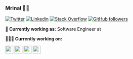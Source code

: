 ### Mrinal 👨‍💻

[![Twitter](https://img.shields.io/badge/-Twitter-222222?style=flat-square&logo=twitter&logoColor=white&link=https://twitter.com/mrinal626)](https://twitter.com/mrinal626)
[![Linkedin](https://img.shields.io/badge/-LinkedIn-222222?style=flat-square&logo=Linkedin&logoColor=white&link=https://www.linkedin.com/in/getmrinal/)](https://www.linkedin.com/in/getmrinal/)
[![Stack Overflow](https://img.shields.io/badge/-Stack%20Overflow-222222?style=flat-square&logo=stack-overflow&logoColor=white&link=https://stackoverflow.com/users/9554728/mrinal)](https://stackoverflow.com/users/9554728/mrinal)
[![GitHub followers](https://img.shields.io/github/followers/getmrinal.svg?style=social&label=Follow&maxAge=2592000)](https://github.com/getmrinal?tab=followers)

**💼 Currently working as:** Software Engineer at <a href="https://auzmor.com/" target="_blank"><b><a href="https://auzmor.com/" target="_blank"><img height="15" src="https://2p35jz2c2c4r4bl04h4dg7s1-wpengine.netdna-ssl.com/wp-content/uploads/2019/05/Group-59.svg"></b></a>

**👨🏻‍💻 Currently working on:** 

<code><a href="https://www.javascript.com/" target="_blank"><img height="25" src="https://www.vectorlogo.zone/logos/javascript/javascript-horizontal.svg"></a></code>
<code><a href="https://reactjs.org/" target="_blank"><img height="25" src="https://www.vectorlogo.zone/logos/reactjs/reactjs-ar21.svg"></a></code>
<code><a href="https://rubyonrails.org/" target="_blank"><img height="25" src="https://rubyonrails.org/images/rails-logo.svg"></a></code>
<code><a href="https://flutter.dev/" target="_blank"><img height="25" src="https://www.vectorlogo.zone/logos/flutterio/flutterio-icon.svg"></a></code>

